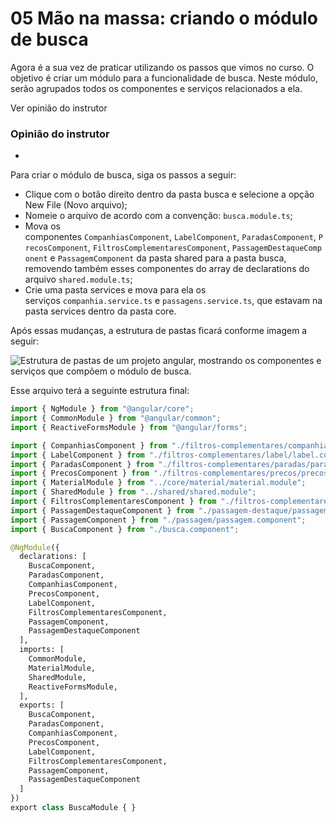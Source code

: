 # 05 Mão na massa: criando o módulo de busca

Agora é a sua vez de praticar utilizando os passos que vimos no curso. O objetivo é criar um módulo para a funcionalidade de busca. Neste módulo, serão agrupados todos os componentes e serviços relacionados a ela.

Ver opinião do instrutor

### Opinião do instrutor

- [](https://cursos.alura.com.br/suggestions/new/angular-modularizacao-lazy-loading-interceptors/143338/opinion)

Para criar o módulo de busca, siga os passos a seguir:

- Clique com o botão direito dentro da pasta busca e selecione a opção New File (Novo arquivo);
- Nomeie o arquivo de acordo com a convenção: `busca.module.ts`;
- Mova os componentes `CompanhiasComponent`, `LabelComponent`, `ParadasComponent`, `PrecosComponent`, `FiltrosComplementaresComponent`, `PassagemDestaqueComponent` e `PassagemComponent` da pasta shared para a pasta busca, removendo também esses componentes do array de declarations do arquivo `shared.module.ts`;
- Crie uma pasta services e mova para ela os serviços `companhia.service.ts` e `passagens.service.ts`, que estavam na pasta services dentro da pasta core.

Após essas mudanças, a estrutura de pastas ficará conforme imagem a seguir:

![Estrutura de pastas de um projeto angular, mostrando os componentes e serviços que compõem o módulo de busca.](https://cdn3.gnarususercontent.com.br/3413-angular/imagem1-estrutura-de-pastas-aula-2.png)

Esse arquivo terá a seguinte estrutura final:

```python
import { NgModule } from "@angular/core";
import { CommonModule } from "@angular/common";
import { ReactiveFormsModule } from "@angular/forms";

import { CompanhiasComponent } from "./filtros-complementares/companhias/companhias.component";
import { LabelComponent } from "./filtros-complementares/label/label.component";
import { ParadasComponent } from "./filtros-complementares/paradas/paradas.component";
import { PrecosComponent } from "./filtros-complementares/precos/precos.component";
import { MaterialModule } from "../core/material/material.module";
import { SharedModule } from "../shared/shared.module";
import { FiltrosComplementaresComponent } from "./filtros-complementares/filtros-complementares.component";
import { PassagemDestaqueComponent } from "./passagem-destaque/passagem-destaque.component";
import { PassagemComponent } from "./passagem/passagem.component";
import { BuscaComponent } from "./busca.component";

@NgModule({
  declarations: [
    BuscaComponent,
    ParadasComponent,
    CompanhiasComponent,
    PrecosComponent,
    LabelComponent,
    FiltrosComplementaresComponent,
    PassagemComponent,
    PassagemDestaqueComponent
  ],
  imports: [
    CommonModule,
    MaterialModule,
    SharedModule,
    ReactiveFormsModule,
  ],
  exports: [
    BuscaComponent,
    ParadasComponent,
    CompanhiasComponent,
    PrecosComponent,
    LabelComponent,
    FiltrosComplementaresComponent,
    PassagemComponent,
    PassagemDestaqueComponent
  ]
})
export class BuscaModule { }
```